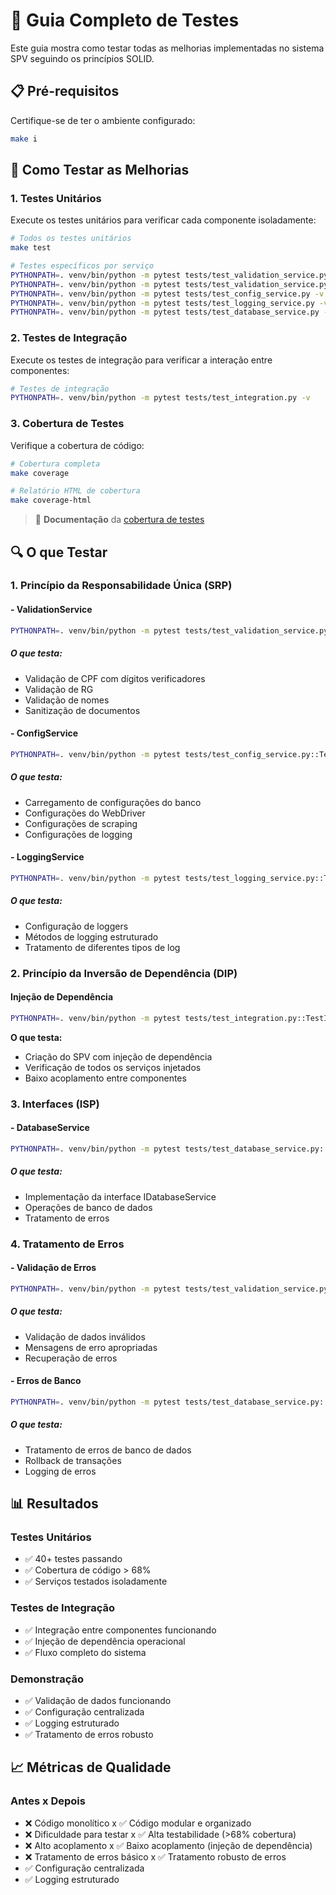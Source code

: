 # 🧪 Guia Completo de Testes

Este guia mostra como testar todas as melhorias implementadas no sistema SPV seguindo os princípios SOLID.

## 📋 Pré-requisitos

Certifique-se de ter o ambiente configurado:

```bash
make i
```

## 🚀 Como Testar as Melhorias

### 1. **Testes Unitários**

Execute os testes unitários para verificar cada componente isoladamente:

```bash
# Todos os testes unitários
make test

# Testes específicos por serviço
PYTHONPATH=. venv/bin/python -m pytest tests/test_validation_service.py -v
PYTHONPATH=. venv/bin/python -m pytest tests/test_validation_service.py -v
PYTHONPATH=. venv/bin/python -m pytest tests/test_config_service.py -v
PYTHONPATH=. venv/bin/python -m pytest tests/test_logging_service.py -v
PYTHONPATH=. venv/bin/python -m pytest tests/test_database_service.py -v
```

### 2. **Testes de Integração**

Execute os testes de integração para verificar a interação entre componentes:

```bash
# Testes de integração
PYTHONPATH=. venv/bin/python -m pytest tests/test_integration.py -v
```

### 3. **Cobertura de Testes**

Verifique a cobertura de código:

```bash
# Cobertura completa
make coverage

# Relatório HTML de cobertura
make coverage-html
```

> 📄 **Documentação** da [cobertura de testes](./coverage.md)


## 🔍 O que Testar

### **1. Princípio da Responsabilidade Única (SRP)**

#### - ValidationService
```bash
PYTHONPATH=. venv/bin/python -m pytest tests/test_validation_service.py::TestValidationService::test_validate_cpf_valid -v
```

##### **O que testa:**
- Validação de CPF com dígitos verificadores
- Validação de RG
- Validação de nomes
- Sanitização de documentos

#### - ConfigService
```bash
PYTHONPATH=. venv/bin/python -m pytest tests/test_config_service.py::TestConfigService::test_database_config_defaults -v
```

##### **O que testa:**
- Carregamento de configurações do banco
- Configurações do WebDriver
- Configurações de scraping
- Configurações de logging

#### - LoggingService
```bash
PYTHONPATH=. venv/bin/python -m pytest tests/test_logging_service.py::TestLoggingService::test_log_execution_start -v
```

##### **O que testa:**
- Configuração de loggers
- Métodos de logging estruturado
- Tratamento de diferentes tipos de log

### **2. Princípio da Inversão de Dependência (DIP)**

#### Injeção de Dependência
```bash
PYTHONPATH=. venv/bin/python -m pytest tests/test_integration.py::TestIntegration::test_create_spv_automatico -v
```

**O que testa:**
- Criação do SPV com injeção de dependência
- Verificação de todos os serviços injetados
- Baixo acoplamento entre componentes

### **3. Interfaces (ISP)**

#### - DatabaseService
```bash
PYTHONPATH=. venv/bin/python -m pytest tests/test_database_service.py::TestDatabaseService::test_get_pesquisas_pendentes -v
```

##### **O que testa:**
- Implementação da interface IDatabaseService
- Operações de banco de dados
- Tratamento de erros

### **4. Tratamento de Erros**

#### - Validação de Erros
```bash
PYTHONPATH=. venv/bin/python -m pytest tests/test_validation_service.py::TestValidationService::test_validate_cpf_invalid -v
```

##### **O que testa:**
- Validação de dados inválidos
- Mensagens de erro apropriadas
- Recuperação de erros

#### - Erros de Banco
```bash
PYTHONPATH=. venv/bin/python -m pytest tests/test_database_service.py::TestDatabaseService::test_erro_na_consulta -v
```

##### **O que testa:**
- Tratamento de erros de banco de dados
- Rollback de transações
- Logging de erros

## 📊 Resultados

### **Testes Unitários**
- ✅ 40+ testes passando
- ✅ Cobertura de código > 68%
- ✅ Serviços testados isoladamente

### **Testes de Integração**
- ✅ Integração entre componentes funcionando
- ✅ Injeção de dependência operacional
- ✅ Fluxo completo do sistema

### **Demonstração**
- ✅ Validação de dados funcionando
- ✅ Configuração centralizada
- ✅ Logging estruturado
- ✅ Tratamento de erros robusto

## 📈 Métricas de Qualidade

### **Antes x Depois**
- ❌ Código monolítico x ✅ Código modular e organizado
- ❌ Dificuldade para testar x ✅ Alta testabilidade (>68% cobertura)
- ❌ Alto acoplamento x ✅ Baixo acoplamento (injeção de dependência)
- ❌ Tratamento de erros básico x ✅ Tratamento robusto de erros
- ✅ Configuração centralizada
- ✅ Logging estruturado